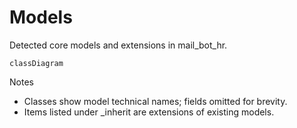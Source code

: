 # Models

Detected core models and extensions in mail_bot_hr.

```mermaid
classDiagram
```

Notes
- Classes show model technical names; fields omitted for brevity.
- Items listed under _inherit are extensions of existing models.
